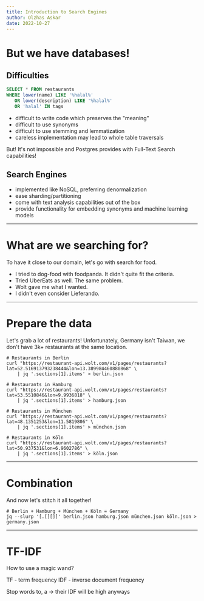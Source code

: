 ```yaml
---
title: Introduction to Search Engines
author: Olzhas Askar
date: 2022-10-27
---
```


# But we have databases!

## Difficulties

```sql
SELECT * FROM restaurants
WHERE lower(name) LIKE '%halal%'
   OR lower(description) LIKE '%halal%'
   OR 'halal' IN tags
```

- difficult to write code which preserves the "meaning"
- difficult to use synonyms
- difficult to use stemming and lemmatization
- careless implementation may lead to whole table traversals

But! It's not impossible and Postgres provides with Full-Text Search capabilities!

## Search Engines

- implemented like NoSQL, preferring denormalization
- ease sharding/partitioning
- come with text analysis capabilities out of the box
- provide functionality for embedding synonyms and machine learning models

---

# What are we searching for?

To have it close to our domain, let's go with search for food.

- I tried to dog-food with foodpanda. It didn't quite fit the criteria.
- Tried UberEats as well. The same problem.
- Wolt gave me what I wanted.
- I didn't even consider Lieferando.

---

# Prepare the data

Let's grab a lot of restaurants!
Unfortunately, Germany isn't Taiwan, we don't have 3k+ restaurants at the same location.

```shell
# Restaurants in Berlin
curl "https://restaurant-api.wolt.com/v1/pages/restaurants?lat=52.516913793238444&lon=13.389984460880868" \
    | jq '.sections[1].items' > berlin.json

# Restaurants in Hamburg
curl "https://restaurant-api.wolt.com/v1/pages/restaurants?lat=53.5510846&lon=9.9936818" \
    | jq '.sections[1].items' > hamburg.json

# Restaurants in München
curl "https://restaurant-api.wolt.com/v1/pages/restaurants?lat=48.1351253&lon=11.5819806" \
    | jq '.sections[1].items' > münchen.json

# Restaurants in Köln
curl "https://restaurant-api.wolt.com/v1/pages/restaurants?lat=50.937531&lon=6.9602786" \
    | jq '.sections[1].items' > köln.json
```

--- 

# Combination

And now let's stitch it all together!

```shell
# Berlin + Hamburg + München + Köln = Germany
jq --slurp '[.[][]]' berlin.json hamburg.json münchen.json köln.json > germany.json
```


---

# TF-IDF

How to use a magic wand?

TF - term frequency
IDF - inverse document frequency

Stop words
to, a -> their IDF will be high anyways
